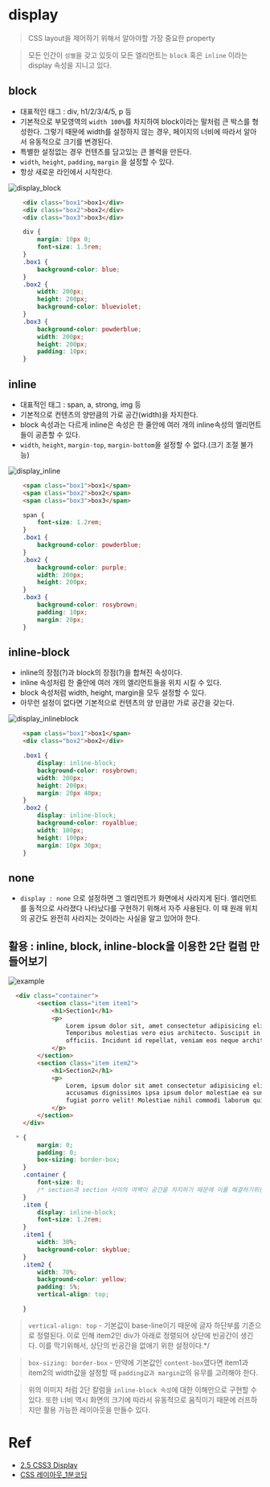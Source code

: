 # display

> CSS layout을 제어하기 위해서 알아야할 가장 중요한 property

> 모든 인간이 `성별`을 갖고 있듯이 모든 엘리먼트는 `block` 혹은 `inline` 이라는 display 속성을 지니고 있다.

## block

-   대표적인 태그 : div, h1/2/3/4/5, p 등
-   기본적으로 부모영역의 `width 100%`를 차지하여 block이라는 말처럼 큰 박스를 형성한다. 그렇기 때문에 width를 설정하지 않는 경우, 페이지의 너비에 따라서 알아서 유동적으로 크기를 변경된다.
-   특별한 설정없는 경우 컨텐츠를 담고있는 큰 블럭을 만든다.
-   `width`, `height`, `padding`, `margin` 을 설정할 수 있다.
-   항상 새로운 라인에서 시작한다.

![display_block](../image/display_block.png)

```HTML
    <div class="box1">box1</div>
    <div class="box2">box2</div>
    <div class="box3">box3</div>
```

```CSS
    div {
        margin: 10px 0;
        font-size: 1.5rem;
    }
    .box1 {
        background-color: blue;
    }
    .box2 {
        width: 200px;
        height: 200px;
        background-color: blueviolet;
    }
    .box3 {
        background-color: powderblue;
        width: 200px;
        height: 200px;
        padding: 10px;
    }
```

## inline

-   대표적인 태그 : span, a, strong, img 등
-   기본적으로 컨텐츠의 양만큼의 가로 공간(width)을 차지한다.
-   block 속성과는 다르게 inline은 속성은 한 줄안에 여러 개의 inline속성의 엘리먼트들이 공존할 수 있다.
-   `width`, `height`, `margin-top`, `margin-bottom`을 설정할 수 없다.(크기 조절 불가능)

![display_inline](../image/display_inline.png)

```HTML
    <span class="box1">box1</span>
    <span class="box2">box2</span>
    <span class="box3">box3</span>
```

```CSS
    span {
        font-size: 1.2rem;
    }
    .box1 {
        background-color: powderblue;
    }
    .box2 {
        background-color: purple;
        width: 200px;
        height: 200px;
    }
    .box3 {
        background-color: rosybrown;
        padding: 10px;
        margin: 20px;
    }
```

## inline-block

-   inline의 장점(?)과 block의 장점(?)을 합쳐진 속성이다.
-   inline 속성처럼 한 줄안에 여러 개의 엘리먼트들을 위치 시킬 수 있다.
-   block 속성처럼 width, height, margin을 모두 설정할 수 있다.
-   아무런 설정이 없다면 기본적으로 컨텐츠의 양 만큼만 가로 공간을 갖는다.

![display_inlineblock](../image/display_inlineblock.gif)

```HTML
    <span class="box1">box1</span>
    <div class="box2">box2</div>
```

```CSS
    .box1 {
        display: inline-block;
        background-color: rosybrown;
        width: 200px;
        height: 200px;
        margin: 20px 40px;
    }
    .box2 {
        display: inline-block;
        background-color: royalblue;
        width: 100px;
        height: 100px;
        margin: 10px 30px;
    }
```

## none

-   `display : none` 으로 설정하면 그 엘리먼트가 화면에서 사라지게 된다. 엘리먼트를 동적으로 사라졌다 나타났다를 구현하기 위해서 자주 사용된다. 이 때 원래 위치의 공간도 완전히 사라지는 것이라는 사실을 알고 있어야 한다.

## 활용 : inline, block, inline-block을 이용한 2단 컬럼 만들어보기

![example](../image/display-example.png)

```HTML
  <div class="container">
        <section class="item item1">
            <h1>Section1</h1>
            <p>
                Lorem ipsum dolor sit, amet consectetur adipisicing elit. Nesciunt, tempore eos.
                Temporibus molestias vero eius architecto. Suscipit in odio veniam corrupti
                officiis. Incidunt id repellat, veniam eos neque architecto. Dolor!
            </p>
        </section>
        <section class="item item2">
            <h1>Section2</h1>
            <p>
                Lorem, ipsum dolor sit amet consectetur adipisicing elit. Modi adipisci
                accusamus dignissimos ipsa ipsum dolor molestiae ea sunt sequi quisquam maxime,
                fugiat porro velit! Molestiae nihil commodi laborum quibusdam dicta.
            </p>
        </section>
    </div>
```

```CSS
  * {
        margin: 0;
        padding: 0;
        box-sizing: border-box;
    }
    .container {
        font-size: 0;
        /* section과 section 사이의 여백이 공간을 차지하기 때문에 이를 해결하기위한 것 */
    }
    .item {
        display: inline-block;
        font-size: 1.2rem;
    }
    .item1 {
        width: 30%;
        background-color: skyblue;
    }
    .item2 {
        width: 70%;
        background-color: yellow;
        padding: 5%;
        vertical-align: top;

    }
```

> `vertical-align: top` - 기본값이 base-line이기 때문에 글자 하단부를 기준으로 정렬된다. 이로 인해 item2인 div가 아래로 정렬되어 상단에 빈공간이 생긴다. 이를 막기위해서, 상단의 빈공간을 없애기 위한 설정이다.\*/

> `box-sizing: border-box` - 만약에 기본값인 `content-box`였다면 item1과 item2의 width값을 설정할 때 `padding값과 margin값`의 유무를 고려해야 한다.

> 위의 이미지 처럼 2단 칼럼을 `inline-block 속성`에 대한 이해만으로 구현할 수 있다. 또한 너비 역시 화면의 크기에 따라서 유동적으로 움직이기 때문에 러프하지만 활용 가능한 레이아웃을 만들수 있다.

# Ref

-   [2.5 CSS3 Display](https://poiemaweb.com/css3-display)
-   [CSS 레이아웃\_1분코딩](https://www.youtube.com/watch?v=Zny5Vxqk6Mk&t=1460s)
